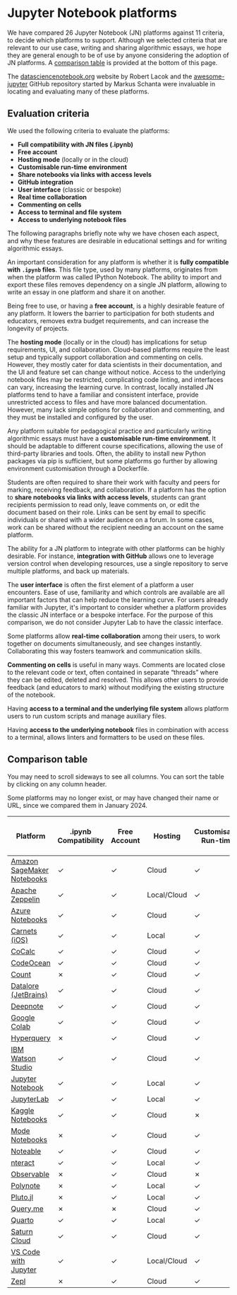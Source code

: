 # Jupyter Notebook platforms

We have compared 26 Jupyter Notebook (JN) platforms against 11 criteria,
to decide which platforms to support.
Although we selected criteria that are relevant to our use case,
writing and sharing algorithmic essays, we hope they are general enough to be
of use by anyone considering the adoption of JN platforms.
A [comparison table](#comparison-table) is provided at the bottom of this page.

The [datasciencenotebook.org](https://datasciencenotebook.org/) website by Robert Lacok and
the [awesome-jupyter](https://github.com/markusschanta/awesome-jupyter) GitHub repository
started by Markus Schanta were invaluable in locating and evaluating many of these platforms.

## Evaluation criteria

We used the following criteria to evaluate the platforms:

- **Full compatibility with JN files (.ipynb)**
- **Free account**
- **Hosting mode** (locally or in the cloud)
- **Customisable run-time environment**
- **Share notebooks via links with access levels**
- **GitHub integration**
- **User interface** (classic or bespoke)
- **Real time collaboration**
- **Commenting on cells**
- **Access to terminal and file system**
- **Access to underlying notebook files**

The following paragraphs briefly note why we have chosen each aspect, and why these
features are desirable in educational settings and for writing algorithmic essays.

An important consideration for any platform is whether it is **fully compatible
with `.ipynb` files**. This file type, used by many platforms, originates from
when the platform was called IPython Notebook. The ability to import and export
these files removes dependency on a single JN platform, allowing to write an essay
in one platform and share it on another.

Being free to use, or having a **free account**, is a highly desirable feature
of any platform. It lowers the barrier to participation for both students and
educators, removes extra budget requirements, and can increase the longevity of
projects.

The **hosting mode** (locally or in the cloud) has implications for setup
requirements, UI, and collaboration. Cloud-based platforms require the least
setup and typically support collaboration and commenting on cells. However,
they mostly cater for data scientists in their documentation, and the UI and
feature set can change without notice. Access to the underlying notebook files
may be restricted, complicating code linting, and interfaces can vary,
increasing the learning curve. In contrast, locally installed JN platforms tend
to have a familiar and consistent interface, provide unrestricted access to
files and have more balanced documentation. However, many lack simple options
for collaboration and commenting, and they must be installed and configured by
the user.

Any platform suitable for pedagogical practice and particularly writing
algorithmic essays must have a **customisable run-time environment**. It should
be adaptable to different course specifications, allowing the use of third-party
libraries and tools. Often, the ability to install new Python packages via pip
is sufficient, but some platforms go further by allowing environment
customisation through a Dockerfile.

Students are often required to share their work with faculty and peers for
marking, receiving  feedback, and collaboration. If a platform has the option
to **share notebooks via links with access levels**, students can grant recipients
permission to read only, leave comments on, or edit the document based on their
role. Links can be sent by email to specific individuals or shared with a wider
audience on a forum. In some cases, work can be shared without the recipient
needing an account on the same platform.

The ability for a JN platform to integrate with other platforms can be highly
desirable. For instance, **integration with GitHub** allows one to leverage
version control when developing resources, use a single repository to serve
multiple platforms, and back up materials.

The **user interface** is often the first element of a platform a user
encounters. Ease of use, familiarity and which controls are available are all
important factors that can help reduce the learning curve. For users already
familiar with Jupyter, it's important to consider whether a platform provides
the classic JN interface or a bespoke interface. For the purpose of this
comparison, we do not consider Jupyter Lab to have the classic interface. 

Some platforms allow **real-time collaboration** among their users, to work
together on documents simultaneously, and see changes instantly. Collaborating
this way fosters teamwork and communication skills.

**Commenting on cells** is useful in many ways. Comments are located close to
the relevant code or text, often contained in separate “threads” where they can
be edited, deleted and resolved. This allows other users to provide feedback
(and educators to mark) without modifying the existing structure of the
notebook.

Having **access to a terminal and the underlying file system** allows platform
users to run custom scripts and manage auxiliary files.

Having **access to the underlying notebook** files in combination with access
to a terminal, allows linters and formatters to be used on these files.

## Comparison table

You may need to scroll sideways to see all columns.
You can sort the table by clicking on any column header.

Some platforms may no longer exist, or may have changed their name or URL,
since we compared them in January 2024.

| Platform                     | .ipynb Compatibility | Free Account | Hosting       | Customisable Run-time | Share via Links | GitHub Integration | Interface     | Real-time Collaboration | Commenting on Cells | Terminal & File System Access | Access to Notebook Files |
|------------------------------|----------------------|--------------|---------------|-----------------------|-----------------|--------------------|---------------|-------------------------|----------------------|-------------------------------|--------------------------|
| [Amazon SageMaker Notebooks](https://aws.amazon.com/sagemaker/notebooks/) | ✓                    | ✓            | Cloud         | ✓                     | ✓               | ✓                  | Bespoke           | ✓                       | ✓                    | ✓                             | ✓                        |
| [Apache Zeppelin](https://zeppelin.apache.org/)              | ✓                    | ✓            | Local/Cloud   | ✓                     | ✓               | ✓                  | Bespoke           | ✓                       | ✓                    | ✓                             | ✓                        |
| [Azure Notebooks](https://notebooks.azure.com/)              | ✓                    | ✓            | Cloud         | ✓                     | ✓               | ✓                  | Bespoke           | ✓                       | ✓                    | ✗                             | ✗                        |
| [Carnets (iOS)](https://holzschu.github.io/Carnets_Jupyter/)                | ✓                    | ✓            | Local         | ✓                     | ✗               | ✗                  | Classic       | ✗                       | ✗                    | ✓                             | ✓                        |
| [CoCalc](https://cocalc.com/)                       | ✓                    | ✓            | Cloud         | ✓                     | ✓               | ✓                  | Bespoke           | ✓                       | ✓                    | ✓                             | ✓                        |
| [CodeOcean](https://codeocean.com/)                    | ✓                    | ✓            | Cloud         | ✓                     | ✓               | ✓                  | Bespoke           | ✓                       | ✓                    | ✓                             | ✓                        |
| [Count](https://count.co/)                        | ✗                    | ✓            | Cloud         | ✓                     | ✓               | ✓                  | Bespoke           | ✓                       | ✓                    | ✗                             | ✗                        |
| [Datalore (JetBrains)](https://www.jetbrains.com/datalore/)         | ✓                    | ✓            | Cloud         | ✓                     | ✓               | ✓                  | Bespoke           | ✓                       | ✓                    | ✓                             | ✓                        |
| [Deepnote](https://deepnote.com/)                     | ✓                    | ✓            | Cloud         | ✓                     | ✓               | ✓                  | Bespoke           | ✓                       | ✓                    | ✓                             | ✗                        |
| [Google Colab](https://colab.research.google.com/)                 | ✓                    | ✓            | Cloud         | ✓                     | ✓               | ✓                  | Bespoke           | ✓                       | ✓                    | ✗                             | ✗                        |
| [Hyperquery](https://hyperquery.io/)                   | ✗                    | ✓            | Cloud         | ✓                     | ✓               | ✓                  | Bespoke           | ✓                       | ✓                    | ✗                             | ✗                        |
| [IBM Watson Studio](https://www.ibm.com/cloud/watson-studio)            | ✓                    | ✓            | Cloud         | ✓                     | ✓               | ✓                  | Bespoke           | ✓                       | ✓                    | ✗                             | ✗                        |
| [Jupyter Notebook](https://jupyter.org/)             | ✓                    | ✓            | Local         | ✓                     | ✗               | ✓                  | Classic       | ✗                       | ✗                    | ✓                             | ✓                        |
| [JupyterLab](https://jupyter.org/)                   | ✓                    | ✓            | Local         | ✓                     | ✗               | ✓                  | Bespoke           | ✓                       | ✗                    | ✓                             | ✓                        |
| [Kaggle Notebooks](https://www.kaggle.com/kernels)             | ✓                    | ✓            | Cloud         | ✗                     | ✓               | ✓                  | Bespoke           | ✓                       | ✓                    | ✗                             | ✗                        |
| [Mode Notebooks](https://mode.com/notebooks/)               | ✗                    | ✓            | Cloud         | ✓                     | ✓               | ✓                  | Bespoke           | ✓                       | ✓                    | ✗                             | ✗                        |
| [Noteable](https://noteable.io/)                     | ✓                    | ✓            | Cloud         | ✓                     | ✓               | ✓                  | Bespoke           | ✓                       | ✓                    | ✗                             | ✗                        |
| [nteract](https://nteract.io/)                      | ✓                    | ✓            | Local         | ✓                     | ✗               | ✓                  | Classic       | ✗                       | ✗                    | ✓                             | ✓                        |
| [Observable](https://observablehq.com/)                   | ✗                    | ✓            | Cloud         | ✗                     | ✓               | ✗                  | Bespoke           | ✓                       | ✓                    | ✗                             | ✗                        |
| [Polynote](https://polynote.org/)                     | ✗                    | ✓            | Local         | ✓                     | ✓               | ✓                  | Bespoke           | ✓                       | ✓                    | ✓                             | ✓                        |
| [Pluto.jl](https://plutojl.org/)                     | ✗                    | ✓            | Local         | ✓                     | ✗               | ✗                  | Bespoke           | ✗                       | ✗                    | ✓                             | ✓                        |
| [Query.me](https://query.me/)                     | ✗                    | ✗            | Cloud         | ✓                     | ✓               | ✓                  | Bespoke           | ✓                       | ✓                    | ✗                             | ✗                        |
| [Quarto](https://quarto.org/)                       | ✓                    | ✓            | Local         | ✓                     | ✗               | ✓                  | Classic       | ✗                       | ✗                    | ✓                             | ✓                        |
| [Saturn Cloud](https://saturncloud.io/)                 | ✓                    | ✓            | Cloud         | ✓                     | ✓               | ✓                  | Bespoke           | ✓                       | ✓                    | ✓                             | ✓                        |
| [VS Code with Jupyter](https://code.visualstudio.com/docs/datascience/jupyter-notebooks)         | ✓                    | ✓            | Local/Cloud   | ✓                     | ✗               | ✓                  | Classic/Bespoke   | ✓                       | ✓                    | ✓                             | ✓                        |
| [Zepl](https://www.zepl.com/)                         | ✗                    | ✓            | Cloud         | ✓                     | ✓               | ✓                  | Bespoke           | ✓                       | ✓                    | ✗                             | ✗                        |